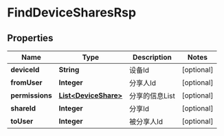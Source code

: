 
# FindDeviceSharesRsp

## Properties
Name | Type | Description | Notes
------------ | ------------- | ------------- | -------------
**deviceId** | **String** | 设备Id |  [optional]
**fromUser** | **Integer** | 分享人Id |  [optional]
**permissions** | [**List&lt;DeviceShare&gt;**](DeviceShare.md) | 分享的信息List |  [optional]
**shareId** | **Integer** | 分享Id |  [optional]
**toUser** | **Integer** | 被分享人Id |  [optional]



